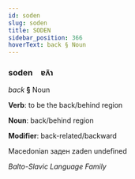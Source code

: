 ```yaml
---
id: soden
slug: soden
title: SODEN
sidebar_position: 366
hoverText: back § Noun
---
```


### soden&emsp;<span kind="abugida">ɐʌ̃ɿ</span>

*back* **§** Noun

**Verb**: to be the back/behind region

**Noun**: back/behind region

**Modifier**: back-related/backward

Macedonian заден zaden undefined

*Balto-Slavic Language Family*